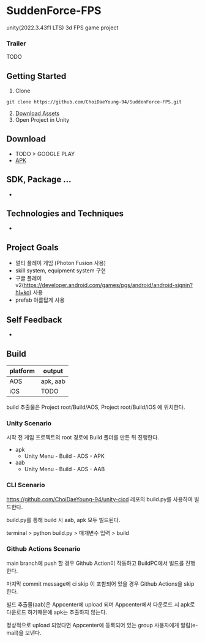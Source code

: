 # SuddenForce-FPS

unity(2022.3.43f1 LTS) 3d FPS game project


### Trailer

TODO


## Getting Started

1. Clone
~~~
git clone https://github.com/ChoiDaeYoung-94/SuddenForce-FPS.git
~~~
2. [Download Assets]()
3. Open Project in Unity


## Download

- TODO > GOOGLE PLAY
- [APK]()


## SDK, Package ...

- 


## Technologies and Techniques

- 


## Project Goals

- 멀티 플레이 게임 (Photon Fusion 사용)
- skill system, equipment system 구현
- 구글 플레이 v2(https://developer.android.com/games/pgs/android/android-signin?hl=ko) 사용
- prefab 아름답게 사용


## Self Feedback
- 


## Build

| platform  | output   |
| --------- | -------- |
| AOS       | apk, aab |
| iOS       |   TODO   |

build 추출물은 Project root/Build/AOS, Project root/Build/iOS 에 위치한다.


### Unity Scenario

시작 전 게임 프로젝트의 root 경로에 Build 폴더를 만든 뒤 진행한다.

- apk
  - Unity Menu - Build - AOS - APK
- aab
  - Unity Menu - Build - AOS - AAB


### CLI Scenario

https://github.com/ChoiDaeYoung-94/unity-cicd 레포의 build.py를 사용하여 빌드한다.

build.py를 통해 build 시 aab, apk 모두 빌드된다.

terminal > python build.py > 매개변수 입력 > build


### Github Actions Scenario

main branch에 push 할 경우 Github Action이 작동하고 BuildPC에서 빌드를 진행한다.

마지막 commit message에 ci skip 이 포함되어 있을 경우 Github Actions을 skip 한다.

빌드 추출물(aab)은 Appcenter에 upload 되며 Appcenter에서 다운로드 시 apk로 다운로드 하기때문에 apk는 추출하지 않는다.

정상적으로 upload 되었다면 Appcenter에 등록되어 있는 group 사용자에게 알림(e-mail)을 보낸다.
